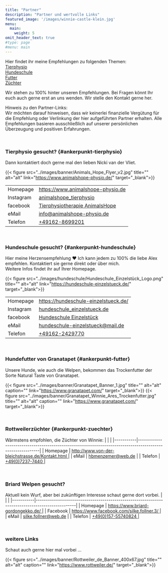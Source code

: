```yaml
---
title: "Partner"
description: "Partner und wertvolle Links"
featured_image: '/images/winnie-castle-klein.jpg'
menu:
  main:
    weight: 5
omit_header_text: true
#type: page
#menu: main
---
```


Hier findet ihr meine Empfehlungen zu folgenden Themen:  
[Tierphysio](#ankerpunkt-tierphysio)  
[Hundeschule](#ankerpunkt-hundeschule)  
[Futter](#ankerpunkt-futter)  
[Züchter](#ankerpunkt-zuechter)  

Wir stehen zu 100% hinter unseren Empfehlungen. Bei Fragen könnt Ihr euch auch gerne erst an uns wenden. Wir stelle den Kontakt gerne her.  
  
Hinweis zu den Partner-Links:  
Wir möchten darauf hinweisen, dass wir keinerlei finanzielle Vergütung für die Empfehlung oder Verlinkung der hier aufgeführten Partner erhalten. Alle Empfehlungen basieren ausschließlich auf unserer persönlichen Überzeugung und positiven Erfahrungen.


&nbsp;


### Tierphysio gesucht? {#ankerpunkt-tierphysio}

Dann kontaktiert doch gerne mal den lieben Nicki van der Vliet.


{{< figure src="../images/banner/Animals_Hope_Flyer_v2.jpg" title="" alt="alt" link="https://www.animalshope-physio.de/" target="_blank">}}

|           |                                                                                                  |
|-----------|--------------------------------------------------------------------------------------------------|
| Homepage  | [ https://www.animalshope-physio.de ]( https://www.animalshope-physio.de/ )                      |
| Instagram | [ animalshope_tierphysio ]( https://www.instagram.com/animalshope_tierphysio/ )                  |
| facebook  | [ Tierphysiotherapie AnimalsHope ]( https://www.instagram.com/animalshope_tierphysio/ )          |
| eMail     | info@animalshope-physio.de                                                                       |
| Telefon   | [ +49162-8699201 ]( tel:+491628699201 )                                                          |


&nbsp;


### Hundeschule gesucht? {#ankerpunkt-hundeschule}

Hier meine Herzensempfehlung ❤️ Ich kann jedem zu 100% die liebe Alex empfehlen. Kontaktiert sie gerne direkt oder über mich.  
Weitere Infos findet ihr auf Ihrer Homepage.

{{< figure src="../images/hundeschule/Hundeschule_Einzelstück_Logo.png" title="" alt="alt" link="https://hundeschule-einzelstueck.de/" target="_blank">}}

|           |                                                                                                  |
|-----------|--------------------------------------------------------------------------------------------------|
| Homepage  | [ https://hundeschule-einzelstueck.de/ ]( https://hundeschule-einzelstueck.de/ )                 |
| Instagram | [ hundeschule_einzelstueck.de ]( https://www.instagram.com/hundeschule_einzelstueck.de/ )        |
| facebook  | [ Hundeschule Einzelstück ]( https://www.facebook.com/profile.php?id=100011541300604 )           |
| eMail     | hundeschule-einzelstueck@mail.de                                                                 |
| Telefon   | [ +49162-2429770 ]( tel:+491622429770 )                                                          |


&nbsp;


### Hundefutter von Granatapet {#ankerpunkt-futter}

Unsere Hunde, wie auch die Welpen, bekommen das Trockenfutter der Sorte Natural Taste von Granatapet.

{{< figure src="../images/banner/Granatapet_Banner_1.jpg" title="" alt="alt" caption="" link="https://www.granatapet.com/" target="_blank">}}
{{< figure src="../images/banner/Granatapet_Winnie_Ares_Trockenfutter.jpg" title="" alt="alt" caption="" link="https://www.granatapet.com/" target="_blank">}}


&nbsp;


### Rottweilerzüchter {#ankerpunkt-zuechter}
Wärmstens empfohlen, die Züchter von Winnie:
|           |                                                                                                           |
|-----------|-----------------------------------------------------------------------------------------------------------|
| Homepage  | [http://www.von-der-bleichstrasse.de/Kontakt.html ]( http://www.von-der-bleichstrasse.de/Kontakt.html )  |
| eMail     | hbmenzemer@web.de                                                                                         |
| Telefon   | [ +49(0)7237-7440 ]( tel:+49(0)7237-7440 )                                                                |


&nbsp;


### Briard Welpen gesucht?
Aktuell kein Wurf, aber bei zukünftigen Interesse schaut gerne dort vorbei.
|           |                                                                                                  |
|-----------|--------------------------------------------------------------------------------------------------|
| Homepage  | [ https://www.briard-gordongekko.de/ ]( https://www.briard-gordongekko.de/ )                     |
| Facebook  | [ https://www.facebook.com/silke.follner.3/   ]( https://www.facebook.com/silke.follner.3/ )     |
| eMail     | silke.follner@web.de                                                                             |
| Telefon   | [ +49(0)157-55740824 ]( tel:+49(0)157-55740824 )                                                 |


&nbsp;


### weitere Links

Schaut auch gerne hier mal vorbei ...

{{< figure src="../images/banner/Rottweiler_de_Banner_400x67.jpg" title="" alt="alt" caption="" link="https://www.rottweiler.de/" target="_blank">}}